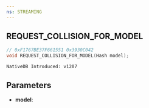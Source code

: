 ```yaml
---
ns: STREAMING
---
```

## REQUEST_COLLISION_FOR_MODEL

```c
// 0xF1767BE37F661551 0x3930C042
void REQUEST_COLLISION_FOR_MODEL(Hash model);
```

```
NativeDB Introduced: v1207
```

## Parameters
* **model**:
